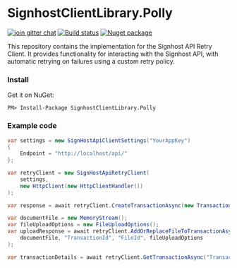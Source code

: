 # SignhostClientLibrary.Polly
[![join gitter chat](https://badges.gitter.im/Join%20Chat.svg)](https://gitter.im/Evidos/signhost-api)
[![Build status](https://ci.appveyor.com/api/projects/status/696lddgivr6kkhsd/branch/master?svg=true)](https://ci.appveyor.com/project/MrJoe/signhostclientlibrary-xcr5f/branch/master)
[![Nuget package](https://img.shields.io/nuget/v/EntrustSignhostClientLibrary.svg)](https://www.nuget.org/Packages/EntrustSignhostClientLibrary)

This repository contains the implementation for the Signhost API Retry Client. It provides functionality for interacting with the Signhost API, with automatic retrying on failures using a custom retry policy.

### Install
Get it on NuGet:

`PM> Install-Package SignhostClientLibrary.Polly`

### Example code
```c#
var settings = new SignHostApiClientSettings("YourAppKey")
{
    Endpoint = "http://localhost/api/"
};

var retryClient = new SignHostApiRetryClient(
    settings,
    new HttpClient(new HttpClientHandler())
);

var response = await retryClient.CreateTransactionAsync(new Transaction());

var documentFile = new MemoryStream();
var fileUploadOptions = new FileUploadOptions();
var uploadResponse = await retryClient.AddOrReplaceFileToTransactionAsync(
    documentFile, "TransactionId", "FileId", fileUploadOptions
);

var transactionDetails = await retryClient.GetTransactionAsync("TransactionId");

```